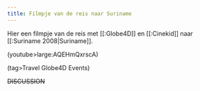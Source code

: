 ```yaml
---
title: Filmpje van de reis naar Suriname
---
```

Hier een filmpje van de reis met [[:Globe4D]] en [[:Cinekid]] naar [[:Suriname 2008|Suriname]].

(youtube>large:AQEHmQxrscA)

(tag>Travel Globe4D Events)

~~DISCUSSION~~
